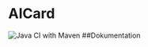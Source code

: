 # AICard
![Java CI with Maven](https://github.com/fh-erfurt/aiCard/workflows/Java%20CI%20with%20Maven/badge.svg)
##Dokumentation
